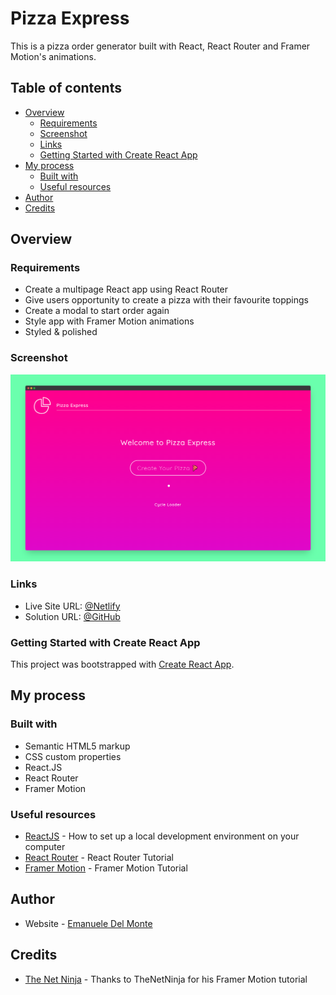 # Pizza Express

This is a pizza order generator built with React, React Router and Framer Motion's animations.

## Table of contents

- [Overview](#overview)
  - [Requirements](#requirements)
  - [Screenshot](#screenshot)
  - [Links](#links)
  - [Getting Started with Create React App](#getting-started-with-create-react-app)
- [My process](#my-process)
  - [Built with](#built-with)
  - [Useful resources](#useful-resources)
- [Author](#author)
- [Credits](#credits)

## Overview

### Requirements

- Create a multipage React app using React Router
- Give users opportunity to create a pizza with their favourite toppings
- Create a modal to start order again
- Style app with Framer Motion animations
- Styled & polished

### Screenshot

![screenshot](/src/assets/screenshot.png)

### Links

- Live Site URL: [@Netlify](https://pizza-express-xdelmo.netlify.app/)
- Solution URL: [@GitHub](https://github.com/xdelmo/pizza-express)

### Getting Started with Create React App

This project was bootstrapped with [Create React App](https://github.com/facebook/create-react-app).

## My process

### Built with

- Semantic HTML5 markup
- CSS custom properties
- React.JS
- React Router
- Framer Motion

### Useful resources

- [ReactJS](https://reactjs.org/tutorial/tutorial.html) - How to set up a local development environment on your computer
- [React Router](https://reactrouter.com/en/main/getting-started/tutorial) - React Router Tutorial
- [Framer Motion](https://www.framer.com/docs/) - Framer Motion Tutorial

## Author

- Website - [Emanuele Del Monte](https://www.emanueledelmonte.it)

## Credits

- [The Net Ninja](https://www.youtube.com/c/TheNetNinja) - Thanks to TheNetNinja for his Framer Motion tutorial
